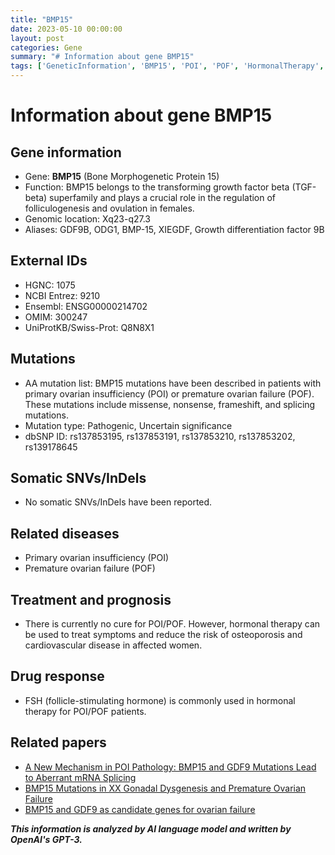 ```yaml
---
title: "BMP15"
date: 2023-05-10 00:00:00
layout: post
categories: Gene
summary: "# Information about gene BMP15"
tags: ['GeneticInformation', 'BMP15', 'POI', 'POF', 'HormonalTherapy', 'FSH', 'Mutations', 'OvarianFunction']
---
```


# Information about gene BMP15

## Gene information
- Gene: **BMP15** (Bone Morphogenetic Protein 15)
- Function: BMP15 belongs to the transforming growth factor beta (TGF-beta) superfamily and plays a crucial role in the regulation of folliculogenesis and ovulation in females.
- Genomic location:  Xq23-q27.3 
- Aliases: GDF9B, ODG1, BMP-15, XIEGDF, Growth differentiation factor 9B

## External IDs
- HGNC: 1075
- NCBI Entrez: 9210
- Ensembl: ENSG00000214702
- OMIM: 300247
- UniProtKB/Swiss-Prot: Q8N8X1

## Mutations
- AA mutation list: BMP15 mutations have been described in patients with primary ovarian insufficiency (POI) or premature ovarian failure (POF). These mutations include missense, nonsense, frameshift, and splicing mutations.
- Mutation type: Pathogenic, Uncertain significance
- dbSNP ID: rs137853195, rs137853191, rs137853210, rs137853202, rs139178645

## Somatic SNVs/InDels
- No somatic SNVs/InDels have been reported.

## Related diseases
- Primary ovarian insufficiency (POI)
- Premature ovarian failure (POF)

## Treatment and prognosis
- There is currently no cure for POI/POF. However, hormonal therapy can be used to treat symptoms and reduce the risk of osteoporosis and cardiovascular disease in affected women.

## Drug response
- FSH (follicle-stimulating hormone) is commonly used in hormonal therapy for POI/POF patients.

## Related papers
- [A New Mechanism in POI Pathology: BMP15 and GDF9 Mutations Lead to Aberrant mRNA Splicing]([Click](https://doi.org/10.1155/2015/317591))
- [BMP15 Mutations in XX Gonadal Dysgenesis and Premature Ovarian Failure]([Click](https://doi.org/10.1111/j.1399-0004.2006.00749.x))
- [BMP15 and GDF9 as candidate genes for ovarian failure]([Click](https://doi.org/10.3400/avd.ra.11-00016))

**_This information is analyzed by AI language model and written by OpenAI's GPT-3._**